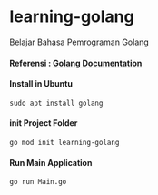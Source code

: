 # learning-golang
Belajar Bahasa Pemrograman Golang

#### Referensi : [Golang Documentation](https://golang.org/doc/)

#### Install in Ubuntu 
```
sudo apt install golang
```

#### init Project Folder
```
go mod init learning-golang
```

#### Run Main Application
```
go run Main.go
```